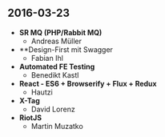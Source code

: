 2016-03-23
----------
- **SR MQ (PHP/Rabbit MQ)**
  - Andreas Müller
- **Design-First mit Swagger 
  - Fabian Ihl
- **Automated FE Testing**
  - Benedikt Kastl
- **React - ES6 + Browserify + Flux + Redux**
  - Hautzi
- **X-Tag**
  - David Lorenz
- **RiotJS**
  - Martin Muzatko
